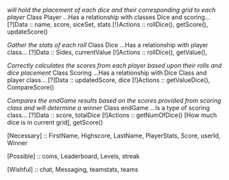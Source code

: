*will hold the placement of each dice and their corresponding grid to each player*
Class Player
...Has a relationship with classes Dice and scoring...
[?]Data :: name, score, siceSet, stats
[!}Actions :: rollDice(), getScore(), updateScore()



*Gather the stats of each roll*
Class Dice
...Has a relationship with player class...
[?]Data :: Sides, currentValue
[!]Actions :: rollDice(), getValue(), 



*Correctly calculates the scores from each player based upon their rolls and dice placement*
Class Scoring
...Has a relationship with Dice Class and player class...
[?]Data :: updatedScore, dice
[!]Actions :: getValueDice(), CompareScore()



*Compares the endGame results based on the scores provided from scoring class and will determine a winner*
Class endGame
...Is a type of scoring class...
[?]Data :: score, totalDice
[!]Actions :: getNumOfDice() [How much dice is in current grid], getScore()



[Necessary] :: FirstName, Highscore, LastName, PlayerStats, Score, userId, Winner

[Possible] :: coins, Leaderboard, Levels, streak

[Wishful] :: chat, Messaging, teamstats, teams
